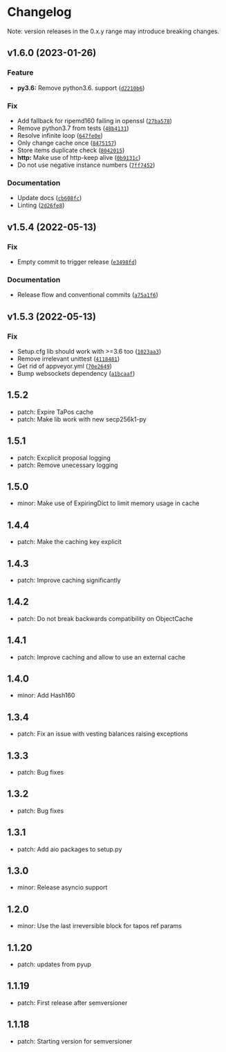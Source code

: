 # Changelog
Note: version releases in the 0.x.y range may introduce breaking changes.

<!--next-version-placeholder-->

## v1.6.0 (2023-01-26)
### Feature
* **py3.6:** Remove python3.6. support ([`d2210b6`](https://github.com/xeroc/python-graphenelib/commit/d2210b602c9ec8ed574515914d84915d22694933))

### Fix
* Add fallback for ripemd160 failing in openssl ([`27ba578`](https://github.com/xeroc/python-graphenelib/commit/27ba5789aa402588f2cf0ca6abca5b2cce746812))
* Remove python3.7 from tests ([`48b4131`](https://github.com/xeroc/python-graphenelib/commit/48b41317716be93fe2a282bcd2c5a63c23c18e77))
* Resolve infinite loop ([`647fe0e`](https://github.com/xeroc/python-graphenelib/commit/647fe0e615987959d52472150b01a2040bc25188))
* Only change cache once ([`8475157`](https://github.com/xeroc/python-graphenelib/commit/84751577d41648b2f81cd534a2bd8b6e9c6d83d9))
* Store items duplicate check ([`8042015`](https://github.com/xeroc/python-graphenelib/commit/80420159a4bd75dfe54f1ca8c691d1319b1d15e7))
* **http:** Make use of http-keep alive ([`0b9131c`](https://github.com/xeroc/python-graphenelib/commit/0b9131c26a3a4c5a6d5c4ccabfb002088043dc70))
* Do not use negative instance numbers ([`7ff7452`](https://github.com/xeroc/python-graphenelib/commit/7ff745258f26681cdd872f3eb1ba7b2d0f80d6fc))

### Documentation
* Update docs ([`cb608fc`](https://github.com/xeroc/python-graphenelib/commit/cb608fcdcb18e8a93a6461994b325f34a9e9d3b6))
* Linting ([`2d26fe8`](https://github.com/xeroc/python-graphenelib/commit/2d26fe89834a79b801ee5219c75936e74b34cda1))

## v1.5.4 (2022-05-13)
### Fix
* Empty commit to trigger release ([`e3498fd`](https://github.com/xeroc/python-graphenelib/commit/e3498fd01c2b1e315bc44911a71375afcae9601e))

### Documentation
* Release flow and conventional commits ([`a75a1f6`](https://github.com/xeroc/python-graphenelib/commit/a75a1f69ce3d55f4804c969f366b1c429693bee1))

## v1.5.3 (2022-05-13)
### Fix
* Setup.cfg lib should work with >=3.6 too ([`1023aa3`](https://github.com/xeroc/python-graphenelib/commit/1023aa30d07901339e4db6c7c536993e7501c3da))
* Remove irrelevant unittest ([`4118481`](https://github.com/xeroc/python-graphenelib/commit/41184817a532fc0e7cf5452fd715123e8a311a66))
* Get rid of appveyor.yml ([`70e2649`](https://github.com/xeroc/python-graphenelib/commit/70e2649fcf9659ebc53e09427c82bc15e4a85b98))
* Bump websockets dependency ([`a1bcaaf`](https://github.com/xeroc/python-graphenelib/commit/a1bcaaf09c9e612988b31a8de40240c7ed98003c))

## 1.5.2

- patch: Expire TaPos cache
- patch: Make lib work with new secp256k1-py

## 1.5.1

- patch: Excplicit proposal logging
- patch: Remove unecessary logging

## 1.5.0

- minor: Make use of ExpiringDict to limit memory usage in cache

## 1.4.4

- patch: Make the caching key explicit

## 1.4.3

- patch: Improve caching significantly

## 1.4.2

- patch: Do not break backwards compatibility on ObjectCache

## 1.4.1

- patch: Improve caching and allow to use an external cache

## 1.4.0

- minor: Add Hash160

## 1.3.4

- patch: Fix an issue with vesting balances raising exceptions

## 1.3.3

- patch: Bug fixes

## 1.3.2

- patch: Bug fixes

## 1.3.1

- patch: Add aio packages to setup.py

## 1.3.0

- minor: Release asyncio support

## 1.2.0

- minor: Use the last irreversible block for tapos ref params

## 1.1.20

- patch: updates from pyup

## 1.1.19

- patch: First release after semversioner

## 1.1.18

- patch: Starting version for semversioner
